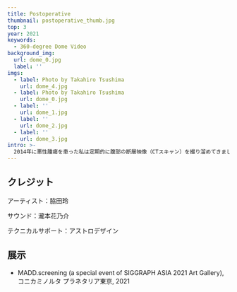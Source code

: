 ```yaml
---
title: Postoperative
thumbnail: postoperative_thumb.jpg
top: 3
year: 2021
keywords:
  - 360-degree Dome Video
background_img:
  url: dome_0.jpg
  label: ''
imgs:
  - label: Photo by Takahiro Tsushima
    url: dome_4.jpg
  - label: Photo by Takahiro Tsushima
    url: dome_0.jpg
  - label: ''
    url: dome_1.jpg
  - label: ''
    url: dome_2.jpg
  - label: ''
    url: dome_3.jpg
intro: >-
  2014年に悪性腫瘍を患った私は定期的に腹部の断層映像（CTスキャン）を撮り溜めてきました。本作は手術直後のCT画像を三次元再構成し、3分間のドーム型映像にしたものです。再発や転移への不安を可視化するかのように、身体の形状は徐々に悪魔的な建築物へと変化していきます。
---
```




## クレジット

アーティスト：脇田玲

サウンド：瀧本花乃介

テクニカルサポート：アストロデザイン

## 展示

- MADD.screening (a special event of SIGGRAPH ASIA 2021 Art Gallery), コニカミノルタ プラネタリア東京, 2021
